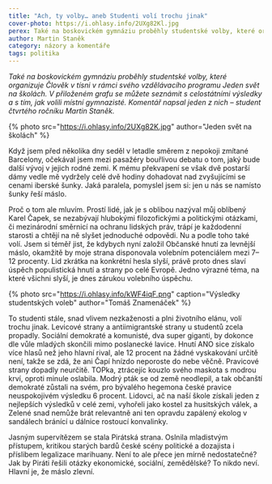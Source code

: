 ```yaml
---
title: "Ach, ty volby… aneb Studenti volí trochu jinak"
cover-photo: https://i.ohlasy.info/2UXg82Kl.jpg
perex: Také na boskovickém gymnáziu proběhly studentské volby, které organizuje Člověk v tísni v rámci svého vzdělávacího programu Jeden svět na školách. Komentář k výsledkům napsal jeden z nich – student čtvrtého ročníku Martin Staněk.
author: Martin Staněk
category: názory a komentáře
tags: politika
---
```


*Také na boskovickém gymnáziu proběhly studentské volby, které organizuje Člověk v tísni v rámci svého vzdělávacího programu Jeden svět na školách. V přiloženém grafu se můžete seznámit s celostátními výsledky a s tím, jak volili místní gymnazisté. Komentář napsal jeden z nich – student čtvrtého ročníku Martin Staněk.*

{% photo src="https://i.ohlasy.info/2UXg82K.jpg" author="Jeden svět na školách" %}

Když jsem před několika dny seděl v letadle směrem z nepokoji zmítané Barcelony, očekával jsem mezi pasažéry bouřlivou debatu o tom, jaký bude další vývoj v jejich rodné zemi. K mému překvapení se však dvě postarší dámy vedle mě vydržely celé dvě hodiny dohadovat nad zvyšujícími se cenami iberské šunky. Jaká paralela, pomyslel jsem si: jen u nás se namísto šunky řeší máslo. 

Proč o tom ale mluvím. Prostí lidé, jak je s oblibou nazýval můj oblíbený Karel Čapek, se nezabývají hlubokými filozofickými a politickými otázkami, či mezinárodní směrnicí na ochranu lidských práv, trápí je každodenní starosti a chtějí na ně slyšet jednoduché odpovědi. Nu a podle toho také volí. Jsem si téměř jist, že kdybych nyní založil Občanské hnutí za levnější máslo, okamžitě by moje strana disponovala volebním potenciálem mezi 7–12 procenty. Lid zkrátka na konkrétní hesla slyší, právě proto dnes slaví úspěch populistická hnutí a strany po celé Evropě. Jedno výrazné téma, na které všichni slyší, je dnes zárukou volebního úspěchu.

{% photo src="https://i.ohlasy.info/kWF4iqF.png" caption="Výsledky studentských voleb" author="Tomáš Znamenáček" %}

To studenti stále, snad vlivem nezkaženosti a plni životního elánu, volí trochu jinak. Levicové strany a antiimigrantské strany u studentů zcela propadly. Sociální demokraté a komunisté, dva super giganti, by dokonce dle vůle mladých skončili mimo poslanecké lavice. Hnutí ANO sice získalo více hlasů než jeho hlavní rival, ale 12 procent na žádné vyskakování určitě není, takže se zdá, že ani Čapí hnízdo neporoste do nebe věčně. Pravicové strany dopadly neurčitě. TOPka, ztrácejíc kouzlo svého maskota s modrou krví, oproti minule oslabila. Modrý pták se od země neodlepil, a tak občanští demokraté zůstali na svém, pro bývalého hegemona české pravice neuspokojivém výsledku 6 procent. Lidovci, ač na naší škole získali jeden z nejlepších výsledků v celé zemi, vyhořeli jako kostel za husitských válek, a Zelené snad nemůže brát relevantně ani ten opravdu zapálený ekolog v sandálech bránící u dálnice rostoucí konvalinky.

Jasným supervítězem se stala Pirátská strana. Oslnila mladistvým přístupem, kritikou starých bardů české scény politické a dozajista i příslibem legalizace marihuany. Není to ale přece jen mírně nedostatečné? Jak by Piráti řešili otázky ekonomické, sociální, zemědělské? To nikdo neví. Hlavní je, že máslo zlevní.
